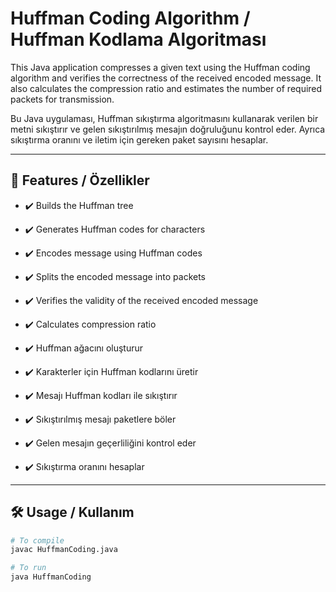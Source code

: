 # Huffman Coding Algorithm / Huffman Kodlama Algoritması

This Java application compresses a given text using the Huffman coding algorithm and verifies the correctness of the received encoded message. It also calculates the compression ratio and estimates the number of required packets for transmission.

Bu Java uygulaması, Huffman sıkıştırma algoritmasını kullanarak verilen bir metni sıkıştırır ve gelen sıkıştırılmış mesajın doğruluğunu kontrol eder. Ayrıca sıkıştırma oranını ve iletim için gereken paket sayısını hesaplar.

---

## 🚀 Features / Özellikler

- ✔️ Builds the Huffman tree  
- ✔️ Generates Huffman codes for characters  
- ✔️ Encodes message using Huffman codes  
- ✔️ Splits the encoded message into packets  
- ✔️ Verifies the validity of the received encoded message  
- ✔️ Calculates compression ratio  

- ✔️ Huffman ağacını oluşturur  
- ✔️ Karakterler için Huffman kodlarını üretir  
- ✔️ Mesajı Huffman kodları ile sıkıştırır  
- ✔️ Sıkıştırılmış mesajı paketlere böler  
- ✔️ Gelen mesajın geçerliliğini kontrol eder  
- ✔️ Sıkıştırma oranını hesaplar  

---

## 🛠️ Usage / Kullanım

```bash
# To compile
javac HuffmanCoding.java

# To run
java HuffmanCoding
